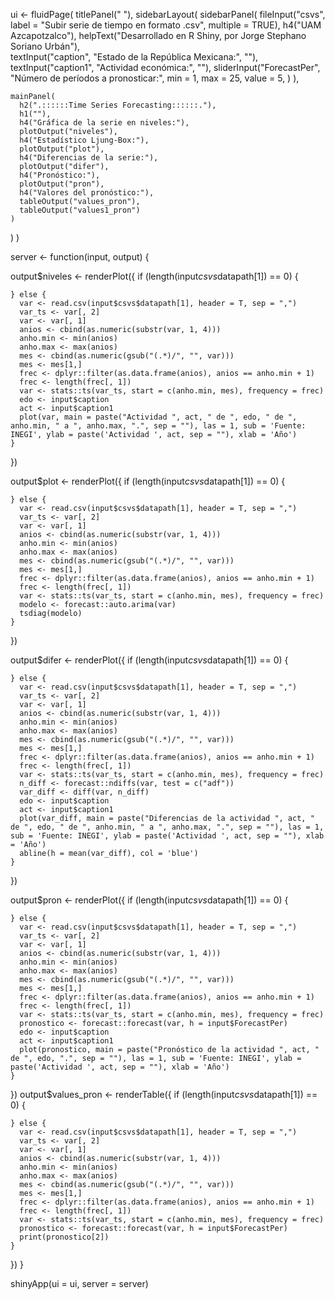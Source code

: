 ui <- fluidPage(
  titlePanel(" "),
  sidebarLayout(
   sidebarPanel(
    fileInput("csvs",
                label = "Subir serie de tiempo en formato .csv",
                multiple = TRUE),
    h4("UAM Azcapotzalco"),
    helpText("Desarrollado en R Shiny, por Jorge Stephano Soriano Urbán"),    
    textInput("caption", "Estado de la República Mexicana:", ""),
    textInput("caption1", "Actividad económica:", ""),
    sliderInput("ForecastPer",
                "Número de períodos a pronosticar:",
                min = 1,
                max = 25,
                value = 5,
              )
               ),

    mainPanel(
      h2(".::::::Time Series Forecasting::::::."),
      h1(""),
      h4("Gráfica de la serie en niveles:"),
      plotOutput("niveles"),
      h4("Estadístico Ljung-Box:"),
      plotOutput("plot"),
      h4("Diferencias de la serie:"),
      plotOutput("difer"),
      h4("Pronóstico:"),
      plotOutput("pron"),
      h4("Valores del pronóstico:"),
      tableOutput("values_pron"),
      tableOutput("values1_pron")
    )
  )
)


server <- function(input, output) {

  output$niveles <- renderPlot({
    if (length(input$csvs$datapath[1]) == 0) {

    } else {
      var <- read.csv(input$csvs$datapath[1], header = T, sep = ",")
      var_ts <- var[, 2]
      var <- var[, 1]
      anios <- cbind(as.numeric(substr(var, 1, 4)))
      anho.min <- min(anios)
      anho.max <- max(anios)
      mes <- cbind(as.numeric(gsub("(.*)/", "", var)))
      mes <- mes[1,]
      frec <- dplyr::filter(as.data.frame(anios), anios == anho.min + 1)
      frec <- length(frec[, 1])
      var <- stats::ts(var_ts, start = c(anho.min, mes), frequency = frec)
      edo <- input$caption
      act <- input$caption1
      plot(var, main = paste("Actividad ", act, " de ", edo, " de ", anho.min, " a ", anho.max, ".", sep = ""), las = 1, sub = 'Fuente: INEGI', ylab = paste('Actividad ', act, sep = ""), xlab = 'Año')
    }
  })


  output$plot <- renderPlot({
    if (length(input$csvs$datapath[1]) == 0) {

    } else {
      var <- read.csv(input$csvs$datapath[1], header = T, sep = ",")
      var_ts <- var[, 2]
      var <- var[, 1]
      anios <- cbind(as.numeric(substr(var, 1, 4)))
      anho.min <- min(anios)
      anho.max <- max(anios)
      mes <- cbind(as.numeric(gsub("(.*)/", "", var)))
      mes <- mes[1,]
      frec <- dplyr::filter(as.data.frame(anios), anios == anho.min + 1)
      frec <- length(frec[, 1])
      var <- stats::ts(var_ts, start = c(anho.min, mes), frequency = frec)
      modelo <- forecast::auto.arima(var)
      tsdiag(modelo)
    }
  })

  output$difer <- renderPlot({
    if (length(input$csvs$datapath[1]) == 0) {

    } else {
      var <- read.csv(input$csvs$datapath[1], header = T, sep = ",")
      var_ts <- var[, 2]
      var <- var[, 1]
      anios <- cbind(as.numeric(substr(var, 1, 4)))
      anho.min <- min(anios)
      anho.max <- max(anios)
      mes <- cbind(as.numeric(gsub("(.*)/", "", var)))
      mes <- mes[1,]
      frec <- dplyr::filter(as.data.frame(anios), anios == anho.min + 1)
      frec <- length(frec[, 1])
      var <- stats::ts(var_ts, start = c(anho.min, mes), frequency = frec)
      n_diff <- forecast::ndiffs(var, test = c("adf"))
      var_diff <- diff(var, n_diff)
      edo <- input$caption
      act <- input$caption1
      plot(var_diff, main = paste("Diferencias de la actividad ", act, " de ", edo, " de ", anho.min, " a ", anho.max, ".", sep = ""), las = 1, sub = 'Fuente: INEGI', ylab = paste('Actividad ', act, sep = ""), xlab = 'Año')
      abline(h = mean(var_diff), col = 'blue')
    }
  })

  output$pron <- renderPlot({
    if (length(input$csvs$datapath[1]) == 0) {

    } else {
      var <- read.csv(input$csvs$datapath[1], header = T, sep = ",")
      var_ts <- var[, 2]
      var <- var[, 1]
      anios <- cbind(as.numeric(substr(var, 1, 4)))
      anho.min <- min(anios)
      anho.max <- max(anios)
      mes <- cbind(as.numeric(gsub("(.*)/", "", var)))
      mes <- mes[1,]
      frec <- dplyr::filter(as.data.frame(anios), anios == anho.min + 1)
      frec <- length(frec[, 1])
      var <- stats::ts(var_ts, start = c(anho.min, mes), frequency = frec)
      pronostico <- forecast::forecast(var, h = input$ForecastPer)
      edo <- input$caption
      act <- input$caption1
      plot(pronostico, main = paste("Pronóstico de la actividad ", act, " de ", edo, ".", sep = ""), las = 1, sub = 'Fuente: INEGI', ylab = paste('Actividad ', act, sep = ""), xlab = 'Año')
    }
  })
  output$values_pron <- renderTable({
    if (length(input$csvs$datapath[1]) == 0) {

    } else {
      var <- read.csv(input$csvs$datapath[1], header = T, sep = ",")
      var_ts <- var[, 2]
      var <- var[, 1]
      anios <- cbind(as.numeric(substr(var, 1, 4)))
      anho.min <- min(anios)
      anho.max <- max(anios)
      mes <- cbind(as.numeric(gsub("(.*)/", "", var)))
      mes <- mes[1,]
      frec <- dplyr::filter(as.data.frame(anios), anios == anho.min + 1)
      frec <- length(frec[, 1])
      var <- stats::ts(var_ts, start = c(anho.min, mes), frequency = frec)
      pronostico <- forecast::forecast(var, h = input$ForecastPer)
      print(pronostico[2])
    }
  })
}

shinyApp(ui = ui, server = server)
